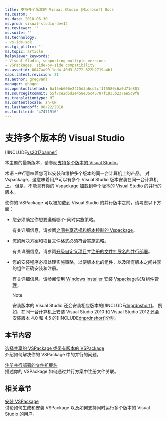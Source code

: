 ```yaml
---
title: 支持多个版本的 Visual Studio |Microsoft Docs
ms.custom: ''
ms.date: 2018-06-30
ms.prod: visual-studio-dev14
ms.reviewer: ''
ms.suite: ''
ms.technology:
- vs-ide-sdk
ms.tgt_pltfrm: ''
ms.topic: article
helpviewer_keywords:
- Visual Studio, supporting multiple versions
- VSPackages, side-by-side compatibility
ms.assetid: 0047aa90-1ed4-40d3-8772-622b2719a4b1
caps.latest.revision: 21
ms.author: gregvanl
manager: ghogen
ms.openlocfilehash: 6a15eb606e2415d3a6cd5cf115580c6a0d71e801
ms.sourcegitcommit: 55f7ce2d5d2e458e35c45787f1935b237ee5c9f8
ms.translationtype: MT
ms.contentlocale: zh-CN
ms.lasthandoff: 08/22/2018
ms.locfileid: "47471916"
---
```

# <a name="supporting-multiple-versions-of-visual-studio"></a>支持多个版本的 Visual Studio
[!INCLUDE[vs2017banner](../includes/vs2017banner.md)]

本主题的最新版本，请参阅[支持多个版本的 Visual Studio](https://docs.microsoft.com/visualstudio/extensibility/supporting-multiple-versions-of-visual-studio)。  
  
术语 *-并行*意味着您可以安装和维护多个版本的同一台计算机上的产品。 对 Vspackage，这意味着用户可以有多个 Visual Studio 版本安装在同一台计算机上。 但是，不能具有你的 Vspackage 加载到单个版本的 Visual Studio 的并行的版本。  
  
 使你的 VSPackage 可以被加载到 Visual Studio 的并行版本之前，请考虑以下方面：  
  
-   您必须确定你想要遵循哪个-同时实施策略。  
  
     有关详细信息，请参阅[之间共享选择和版本控制的 Vspackage](../extensibility/choosing-between-shared-and-versioned-vspackages.md)。  
  
-   您的解决方案和项目文件格式必须符合实施策略。  
  
     有关详细信息，请参阅[升级自定义项目](../misc/upgrading-custom-projects.md)并[注册的文件扩展名的并行部署](../extensibility/registering-file-name-extensions-for-side-by-side-deployments.md)。  
  
-   您的安装程序必须处理实施策略，以便版本化的组件，以及所有版本之间共享的组件正确安装和注册。  
  
     有关详细信息，请参阅[使用 Windows Installer 安装 Vspackage](../extensibility/internals/installing-vspackages-with-windows-installer.md)以及[组件管理](../extensibility/internals/component-management.md)。  
  
    > [!NOTE]
    >  安装版本的 Visual Studio 还会安装相应版本的[!INCLUDE[dnprdnshort](../includes/dnprdnshort-md.md)]。 例如，在同一台计算机上安装 Visual Studio 2010 和 Visual Studio 2012 还会安装版本 4.0 和 4.5 的[!INCLUDE[dnprdnshort](../includes/dnprdnshort-md.md)]分别。  
  
## <a name="in-this-section"></a>本节内容  
 [选择共享的 VSPackage 或带有版本的 VSPackage](../extensibility/choosing-between-shared-and-versioned-vspackages.md)  
 介绍如何解决你的 VSPackage 中的并行的问题。  
  
 [注册并行部署的文件扩展名](../extensibility/registering-file-name-extensions-for-side-by-side-deployments.md)  
 描述你的 VSPackage 如何通过并行方案中注册文件关联。  
  
## <a name="related-sections"></a>相关章节  
 [安装 VSPackage](../misc/installing-vspackages.md)  
 讨论如何生成和安装 VSPackage 以及如何支持同时运行多个版本的 Visual Studio 的用户。

